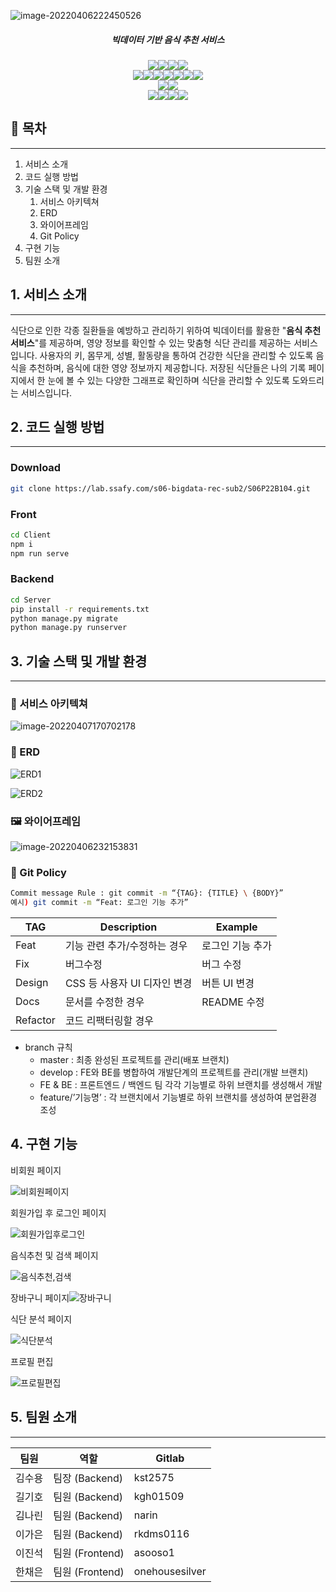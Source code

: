 ![image-20220406222450526](README.assets/image-20220406222450526.png)

<div align="center">
    <h5>빅데이터 기반 음식 추천 서비스</h5>
    <img src="https://img.shields.io/badge/Ubuntu-20.04.3 LTS-E95420?style=flat&logo=Ubuntu&logoColor=white"/><img src="https://img.shields.io/badge/MySQL-8.0.28-4479A1?style=flat&logo=MySQL&logoColor=white"/><img src="https://img.shields.io/badge/NGINX-1.18.0(ubuntu)-009639?style=flat&logo=NGINX&logoColor=white"/><img src="https://img.shields.io/badge/Gunicorn-499848?style=flat&logo=Gunicorn&logoColor=white"/><br/><img src="https://img.shields.io/badge/npm-6.4.1-CB3837?style=flat&logo=npm&logoColor=white"/><img src="https://img.shields.io/badge/Node.js-16.14.0-339933?style=flat&logo=Node.js&logoColor=white"/><img src="https://img.shields.io/badge/Vue.js-2.6.11-4FC08D?style=flat&logo=Vue.js&logoColor=white"/><img src="https://img.shields.io/badge/HTML5-E34F26?style=flat&logo=HTML5&logoColor=white"/><img src="https://img.shields.io/badge/CSS3-1572B6?style=flat&logo=CSS3&logoColor=white"/><img src="https://img.shields.io/badge/JavaScript-F7DF1E?style=flat&logo=JavaScript&logoColor=white"/><img src="https://img.shields.io/badge/JQuery-0769AD?style=flat&logo=JQuery&logoColor=white"/><br/><img src="https://img.shields.io/badge/Python-3.7.12-3776AB?style=flat&logo=Python&logoColor=white"/><img src="https://img.shields.io/badge/Django-3.2.9-092E20?style=flat&logo=Django&logoColor=white"/><br/><img src="https://img.shields.io/badge/GitLab-FCA121?style=flat&logo=GitLab&logoColor=white"/><img src="https://img.shields.io/badge/Jira-0052CC?style=flat&logo=Jira Software&logoColor=white"/><img src="https://img.shields.io/badge/Notion-000000?style=flat&logo=Notion&logoColor=white"/><img src="https://img.shields.io/badge/Mattermost-0058CC?style=flat&logo=Mattermost&logoColor=white"/>
</div>





##  📑 목차

---

1. 서비스 소개
2. 코드 실행 방법
3. 기술 스택 및 개발 환경
   1. 서비스 아키텍쳐
   2. ERD
   3. 와이어프레임
   4. Git Policy
4. 구현 기능
5. 팀원 소개



## 1. 서비스 소개

---

 식단으로 인한 각종 질환들을 예방하고 관리하기 위하여 빅데이터를 활용한 "**음식 추천 서비스**"를 제공하며, 영양 정보를 확인할 수 있는 맞춤형 식단 관리를 제공하는 서비스입니다.
 사용자의 키, 몸무게, 성별, 활동량을 통하여 건강한 식단을 관리할 수 있도록 음식을 추천하며, 음식에 대한 영양 정보까지 제공합니다. 저장된 식단들은 나의 기록 페이지에서 한 눈에 볼 수 있는 다양한 그래프로 확인하며 식단을 관리할 수 있도록 도와드리는 서비스입니다.



## 2. 코드 실행 방법

---

### Download

```bash
git clone https://lab.ssafy.com/s06-bigdata-rec-sub2/S06P22B104.git
```

### Front

```bash
cd Client
npm i
npm run serve
```

### Backend

```bash
cd Server
pip install -r requirements.txt
python manage.py migrate
python manage.py runserver
```



## 3. 기술 스택 및 개발 환경

---

### 🧱 서비스 아키텍쳐

![image-20220407170702178](README.assets/image-20220407170702178.png)

### 🧩 ERD

![ERD1](README.assets/ERD1.png)

![ERD2](README.assets/ERD2.png)

### 🖼 와이어프레임

![image-20220406232153831](README.assets/image-20220406232153831.png)

### 📮 Git Policy

```bash
Commit message Rule : git commit -m “{TAG}: {TITLE} \ {BODY}”
예시) git commit -m “Feat: 로그인 기능 추가”
```

| TAG      | Description                  | Example          |
| -------- | ---------------------------- | ---------------- |
| Feat     | 기능 관련 추가/수정하는 경우 | 로그인 기능 추가 |
| Fix      | 버그수정                     | 버그 수정        |
| Design   | CSS 등 사용자 UI 디자인 변경 | 버튼 UI 변경     |
| Docs     | 문서를 수정한 경우           | README 수정      |
| Refactor | 코드 리팩터링할 경우         |                  |

* branch 규칙
  * master : 최종 완성된 프로젝트를 관리(배포 브랜치)
  * develop : FE와 BE를 병합하여 개발단계의 프로젝트를 관리(개발 브랜치)
  * FE & BE : 프론트엔드 / 백엔드 팀 각각 기능별로 하위 브랜치를 생성해서 개발
  * feature/’기능명’ : 각 브랜치에서 기능별로 하위 브랜치를 생성하여 분업환경 조성



## 4. 구현 기능

비회원 페이지

![비회원페이지](README.assets/비회원페이지.gif)

회원가입 후 로그인 페이지

![회원가입후로그인](README.assets/회원가입후로그인.gif)

음식추천 및 검색 페이지

![음식추천,검색](README.assets/음식추천,검색.gif)

장바구니 페이지![장바구니](README.assets/장바구니.gif)

식단 분석 페이지

![식단분석](README.assets/식단분석-16493133849971.gif)

프로필 편집

![프로필편집](README.assets/프로필편집.gif)



## 5. 팀원 소개

---

| 팀원   | 역할            | Gitlab         |
| ------ | --------------- | -------------- |
| 김수용 | 팀장 (Backend)  | kst2575        |
| 길기호 | 팀원 (Backend)  | kgh01509       |
| 김나린 | 팀원 (Backend)  | narin          |
| 이가은 | 팀원 (Backend)  | rkdms0116      |
| 이진석 | 팀원 (Frontend) | asooso1        |
| 한채은 | 팀원 (Frontend) | onehousesilver |

